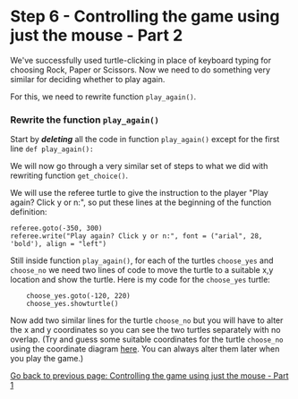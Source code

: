 # Step 6 - Controlling the game using just the mouse - Part 2

We've successfully used turtle-clicking in place of keyboard typing for choosing Rock, Paper or Scissors. Now we need to do something very similar for deciding whether to play again.

For this, we need to rewrite function ```play_again()```.

### Rewrite the function ```play_again()```

Start by _**deleting**_ all the code in function ```play_again()``` except for the first line ```def play_again():```

We will now go through a very similar set of steps to what we did with rewriting function ```get_choice()```.

We will use the referee turtle to give the instruction to the player "Play again? Click y or n:", so put these lines at the beginning of the function definition:

    referee.goto(-350, 300)
    referee.write("Play again? Click y or n:", font = ("arial", 28, 'bold'), align = "left")

Still inside function ```play_again()```, for each of the turtles ```choose_yes``` and ```choose_no``` we need two lines of code to move the turtle to a suitable x,y location and show the turtle. Here is my code for the ```choose_yes``` turtle:
```
    choose_yes.goto(-120, 220)
    choose_yes.showturtle()
```
Now add two similar lines for the turtle ```choose_no``` but you will have to alter the x and y coordinates so you can see the two turtles separately with no overlap. (Try and guess some suitable coordinates for the turtle ```choose_no``` using the coordinate diagram [here](../Step1-Make-Turtles/screen_grid.png). You can always alter them later when you play the game.)

[Go back to previous page: Controlling the game using just the mouse - Part 1](README.md)
